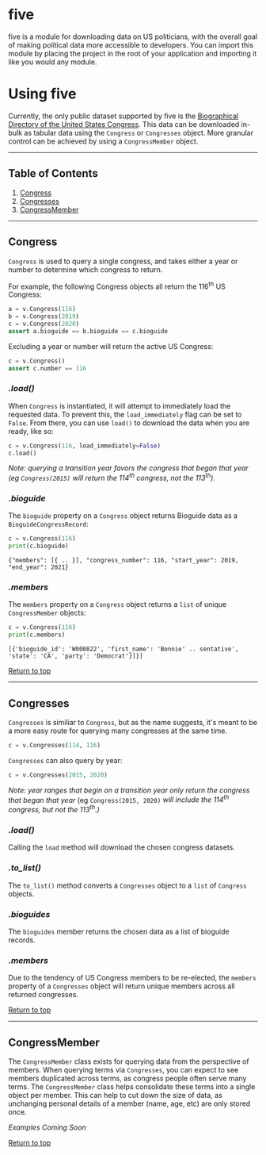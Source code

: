 
# five

five is a module for downloading data on US politicians, with the overall goal of making political data more accessible to developers. You can import this module by placing the project in the root of your application and importing it like you would any module.

# Using five

Currently, the only public dataset supported by five is the [Biographical Directory of the United States Congress](http://bioguide.congress.gov/biosearch/biosearch.asp). This data can be downloaded in-bulk as tabular data using the ``Congress`` or ``Congresses`` object. More granular control can be achieved by using a ``CongressMember`` object.

***

## Table of Contents<a name="table-of-contents"></a>

1) [Congress](#congress)
2) [Congresses](#congresses)
3) [CongressMember](#member)

***

## Congress<a name="congress"></a>

``Congress`` is used to query a single congress, and takes either a year or number to determine which congress to return.

For example, the following Congress objects all return the 116<sup>th</sup> US Congress:

``` python
a = v.Congress(116)
b = v.Congress(2019)
c = v.Congress(2020)
assert a.bioguide == b.bioguide == c.bioguide
```

Excluding a year or number will return the active US Congress:

``` python
c = v.Congress()
assert c.number == 116
```

### *.load()*

When ``Congress`` is instantiated, it will attempt to immediately load the requested data. To prevent this, the ``load_immediately`` flag can be set to ``False``. From there, you can use ``load()`` to download the data when you are ready, like so:

``` python
c = v.Congress(116, load_immediately=False)
c.load()
```

*Note: querying a transition year favors the congress that began that year (eg ``Congress(2015)`` will return the 114<sup>th</sup> congress, not the 113<sup>th</sup>).*

### *.bioguide*

The ``bioguide`` property on a ``Congress`` object returns Bioguide data as a ``BioguideCongressRecord``:

``` python
c = v.Congress(116)
print(c.bioguide)
```
```
{"members": [{ .. }], "congress_number": 116, "start_year": 2019, "end_year": 2021}
```

### *.members*

The ``members`` property on a ``Congress`` object returns a ``list`` of unique ``CongressMember`` objects:

``` python
c = v.Congress(116)
print(c.members)
```
```
[{'bioguide_id': 'W000822', 'first_name': 'Bonnie' .. sentative', 'state': 'CA', 'party': 'Democrat'}]}]
```

[Return to top](#table-of-contents)

***

## Congresses<a name="congresses"></a>

``Congresses`` is similiar to ``Congress``, but as the name suggests, it's meant to be a more easy route for querying many congresses at the same time.

``` python
c = v.Congresses(114, 116)
```

``Congresses`` can also query by year:

``` python
c = v.Congresses(2015, 2020)
```

*Note: year ranges that begin on a transition year only return the congress that began that year* (eg ``Congress(2015, 2020)`` *will include the 114<sup>th</sup> congress, but not the 113<sup>th</sup>.)*


### *.load()*

Calling the ``load`` method will download the chosen congress datasets.

### *.to_list()*

The ``to_list()`` method converts a ``Congresses`` object to a ``list`` of ``Congress`` objects.

### *.bioguides*

The ``bioguides`` member returns the chosen data as a list of bioguide records.

### *.members*

Due to the tendency of US Congress members to be re-elected, the ``members`` property of a ``Congresses`` object will return unique members across all returned congresses.


[Return to top](#table-of-contents)

***

## CongressMember<a name="member"></a>

The ``CongressMember`` class exists for querying data from the perspective of members. When querying terms via ``Congresses``, you can expect to see members duplicated across terms, as congress people often serve many terms. The ``CongressMember`` class helps consolidate these terms into a single object per member. This can help to cut down the size of data, as unchanging personal details of a member (name, age, etc) are only stored once.

*Examples Coming Soon*

[Return to top](#table-of-contents)
